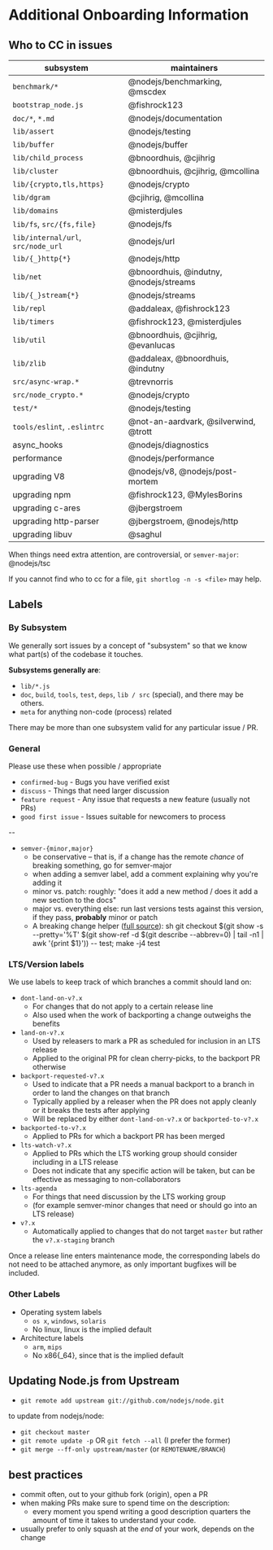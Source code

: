 # Additional Onboarding Information

## Who to CC in issues

| subsystem                          | maintainers                            |
| ---------------------------------- | -------------------------------------- |
| `benchmark/*`                      | @nodejs/benchmarking, @mscdex          |
| `bootstrap_node.js`                | @fishrock123                           |
| `doc/*`, `*.md`                    | @nodejs/documentation                  |
| `lib/assert`                       | @nodejs/testing                        |
| `lib/buffer`                       | @nodejs/buffer                         |
| `lib/child_process`                | @bnoordhuis, @cjihrig                  |
| `lib/cluster`                      | @bnoordhuis, @cjihrig, @mcollina       |
| `lib/{crypto,tls,https}`           | @nodejs/crypto                         |
| `lib/dgram`                        | @cjihrig, @mcollina                    |
| `lib/domains`                      | @misterdjules                          |
| `lib/fs`, `src/{fs,file}`          | @nodejs/fs                             |
| `lib/internal/url`, `src/node_url` | @nodejs/url                            |
| `lib/{_}http{*}`                   | @nodejs/http                           |
| `lib/net`                          | @bnoordhuis, @indutny, @nodejs/streams |
| `lib/{_}stream{*}`                 | @nodejs/streams                        |
| `lib/repl`                         | @addaleax, @fishrock123                |
| `lib/timers`                       | @fishrock123, @misterdjules            |
| `lib/util`                         | @bnoordhuis, @cjihrig, @evanlucas      |
| `lib/zlib`                         | @addaleax, @bnoordhuis, @indutny       |
| `src/async-wrap.*`                 | @trevnorris                            |
| `src/node_crypto.*`                | @nodejs/crypto                         |
| `test/*`                           | @nodejs/testing                        |
| `tools/eslint`, `.eslintrc`        | @not-an-aardvark, @silverwind, @trott  |
| async_hooks                        | @nodejs/diagnostics                    |
| performance                        | @nodejs/performance                    |
| upgrading V8                       | @nodejs/v8, @nodejs/post-mortem        |
| upgrading npm                      | @fishrock123, @MylesBorins             |
| upgrading c-ares                   | @jbergstroem                           |
| upgrading http-parser              | @jbergstroem, @nodejs/http             |
| upgrading libuv                    | @saghul                                |

When things need extra attention, are controversial, or `semver-major`: @nodejs/tsc

If you cannot find who to cc for a file, `git shortlog -n -s <file>` may help.

## Labels

### By Subsystem

We generally sort issues by a concept of "subsystem" so that we know what part(s) of the codebase it touches.

**Subsystems generally are**:

* `lib/*.js`
* `doc`, `build`, `tools`, `test`, `deps`, `lib / src` (special), and there may be others.
* `meta` for anything non-code (process) related

There may be more than one subsystem valid for any particular issue / PR.

### General

Please use these when possible / appropriate

* `confirmed-bug` - Bugs you have verified exist
* `discuss` - Things that need larger discussion
* `feature request` - Any issue that requests a new feature (usually not PRs)
* `good first issue` - Issues suitable for newcomers to process

--

* `semver-{minor,major}` 
  * be conservative – that is, if a change has the remote *chance* of breaking something, go for semver-major
  * when adding a semver label, add a comment explaining why you're adding it
  * minor vs. patch: roughly: "does it add a new method / does it add a new section to the docs"
  * major vs. everything else: run last versions tests against this version, if they pass, **probably** minor or patch
  * A breaking change helper ([full source](https://gist.github.com/chrisdickinson/ba532fa0e4e243fb7b44)): 
        sh
        git checkout $(git show -s --pretty='%T' $(git show-ref -d $(git describe --abbrev=0) | tail -n1 | awk '{print $1}')) -- test; make -j4 test

### LTS/Version labels

We use labels to keep track of which branches a commit should land on:

* `dont-land-on-v?.x` 
  * For changes that do not apply to a certain release line
  * Also used when the work of backporting a change outweighs the benefits
* `land-on-v?.x` 
  * Used by releasers to mark a PR as scheduled for inclusion in an LTS release
  * Applied to the original PR for clean cherry-picks, to the backport PR otherwise
* `backport-requested-v?.x` 
  * Used to indicate that a PR needs a manual backport to a branch in order to land the changes on that branch
  * Typically applied by a releaser when the PR does not apply cleanly or it breaks the tests after applying
  * Will be replaced by either `dont-land-on-v?.x` or `backported-to-v?.x`
* `backported-to-v?.x` 
  * Applied to PRs for which a backport PR has been merged
* `lts-watch-v?.x` 
  * Applied to PRs which the LTS working group should consider including in a LTS release
  * Does not indicate that any specific action will be taken, but can be effective as messaging to non-collaborators
* `lts-agenda` 
  * For things that need discussion by the LTS working group
  * (for example semver-minor changes that need or should go into an LTS release)
* `v?.x` 
  * Automatically applied to changes that do not target `master` but rather the `v?.x-staging` branch

Once a release line enters maintenance mode, the corresponding labels do not need to be attached anymore, as only important bugfixes will be included.

### Other Labels

* Operating system labels 
  * `os x`, `windows`, `solaris`
  * No linux, linux is the implied default
* Architecture labels 
  * `arm`, `mips`
  * No x86{_64}, since that is the implied default

## Updating Node.js from Upstream

* `git remote add upstream git://github.com/nodejs/node.git`

to update from nodejs/node:

* `git checkout master`
* `git remote update -p` OR `git fetch --all` (I prefer the former)
* `git merge --ff-only upstream/master` (or `REMOTENAME/BRANCH`)

## best practices

* commit often, out to your github fork (origin), open a PR
* when making PRs make sure to spend time on the description: 
  * every moment you spend writing a good description quarters the amount of time it takes to understand your code.
* usually prefer to only squash at the *end* of your work, depends on the change